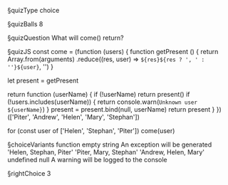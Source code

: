 §quizType
choice

§quizBalls
8

§quizQuestion
What will come() return?



§quizJS
const come = (function (users) {
  function getPresent () {
    return Array.from(arguments)
      .reduce((res, user) => `${res}${res ? ', ' : ''}${user}`, '')
  }

  let present = getPresent

  return function (userName) {
    if (!userName) return present()
    if (!users.includes(userName)) {
      return console.warn(`Unknown user ${userName}`)
    }
    present = present.bind(null, userName)
    return present
  }
})(['Piter', 'Andrew', 'Helen', 'Mary', 'Stephan'])


for (const user of ['Helen', 'Stephan', 'Piter']) come(user)


§choiceVariants
function
empty string
An exception will be generated
'Helen, Stephan, Piter'
'Piter, Mary, Stephan'
'Andrew, Helen, Mary'
undefined
null
A warning will be logged to the console


§rightChoice
3
